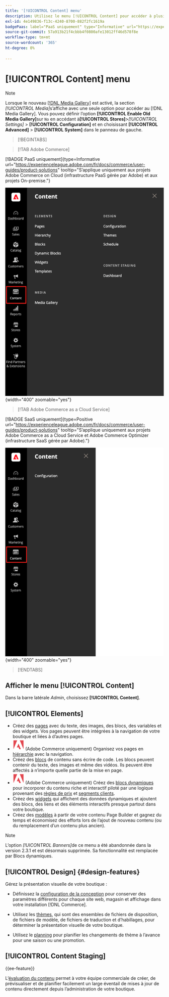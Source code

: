 ```yaml
---
title: '[!UICONTROL Content] menu'
description: Utilisez le menu [!UICONTROL Content] pour accéder à plusieurs fonctionnalités de gestion du contenu de votre boutique.
exl-id: 4e149836-f13c-4240-8700-882f2fc1619a
badgePaas: label="PaaS uniquement" type="Informative" url="https://experienceleague.adobe.com/fr/docs/commerce/user-guides/product-solutions" tooltip="S’applique uniquement aux projets Adobe Commerce on Cloud (infrastructure PaaS gérée par Adobe) et aux projets On-premise."
source-git-commit: 57a913b21f4cbbb4f0800afe13012ff46d578f8e
workflow-type: tm+mt
source-wordcount: '365'
ht-degree: 0%

---
```


# [!UICONTROL Content] menu

>[!NOTE]
>
>Lorsque le nouveau [[!DNL Media Gallery]](media-gallery.md) est activé, la section _[!UICONTROL Media]_&#x200B;s’affiche avec une seule option pour accéder au [!DNL Media Gallery]. Vous pouvez définir l’option **[!UICONTROL Enable Old Media Gallery]**&#x200B;sur `No` en accédant à&#x200B;**[!UICONTROL Stores]**>_[!UICONTROL Settings]_ > **[!UICONTROL Configuration]** et en choisissant **[!UICONTROL Advanced]** > **[!UICONTROL System]** dans le panneau de gauche.

>[!BEGINTABS]

>[!TAB Adobe Commerce]

[!BADGE PaaS uniquement]{type=Informative url="https://experienceleague.adobe.com/fr/docs/commerce/user-guides/product-solutions" tooltip="S’applique uniquement aux projets Adobe Commerce on Cloud (infrastructure PaaS gérée par Adobe) et aux projets On-premise."}

![Menu [!UICONTROL Content] affiché dans l’Administration](./assets/admin-menu-content.png){width="400" zoomable="yes"}

>[!TAB Adobe Commerce as a Cloud Service]

[!BADGE SaaS uniquement]{type=Positive url="https://experienceleague.adobe.com/fr/docs/commerce/user-guides/product-solutions" tooltip="S’applique uniquement aux projets Adobe Commerce as a Cloud Service et Adobe Commerce Optimizer (infrastructure SaaS gérée par Adobe)."}

![Menu [!UICONTROL Content] affiché dans l’Administration](./assets/admin-menu-content-accs.png){width="400" zoomable="yes"}

>[!ENDTABS]

## Afficher le menu [!UICONTROL Content]

Dans la barre latérale _Admin_, choisissez **[!UICONTROL Content]**.

## [!UICONTROL Elements]

- Créez des [pages](pages.md) avec du texte, des images, des blocs, des variables et des widgets. Vos pages peuvent être intégrées à la navigation de votre boutique et liées à d’autres pages.
- ![Adobe Commerce](../assets/adobe-logo.svg) (Adobe Commerce uniquement) Organisez vos pages en [hiérarchie](page-hierarchy.md) avec la navigation.
- Créez des [blocs](blocks.md) de contenu sans écrire de code. Les blocs peuvent contenir du texte, des images et même des vidéos. Ils peuvent être affectés à n’importe quelle partie de la mise en page.
- ![Adobe Commerce](../assets/adobe-logo.svg) (Adobe Commerce uniquement) Créez des [blocs dynamiques](dynamic-blocks.md) pour incorporer du contenu riche et interactif piloté par une logique provenant des [règles de prix](../merchandising-promotions/introduction.md#promotions) et [segments clients](../customers/customer-segments.md).
- Créez des [widgets](widgets.md) qui affichent des données dynamiques et ajoutent des blocs, des liens et des éléments interactifs presque partout dans votre boutique.
- Créez des [modèles](../page-builder/templates.md) à partir de votre contenu Page Builder et gagnez du temps et économisez des efforts lors de l’ajout de nouveau contenu (ou du remplacement d’un contenu plus ancien).

>[!NOTE]
>
>L’option _[!UICONTROL Banners]_&#x200B;de ce menu a été abandonnée dans la version 2.3.1 et est désormais supprimée. Sa fonctionnalité est remplacée par Blocs dynamiques.

## [!UICONTROL Design] {#design-features}

Gérez la présentation visuelle de votre boutique :

- Définissez la [configuration de la conception](configuration.md) pour conserver des paramètres différents pour chaque site web, magasin et affichage dans votre installation [!DNL Commerce].

- Utilisez les [thèmes](themes.md), qui sont des ensembles de fichiers de disposition, de fichiers de modèle, de fichiers de traduction et d’habillages, pour déterminer la présentation visuelle de votre boutique.

- Utilisez le [planning](schedule.md) pour planifier les changements de thème à l’avance pour une saison ou une promotion.

## [!UICONTROL Content Staging]

{{ee-feature}}

L’[évaluation du contenu](content-staging.md) permet à votre équipe commerciale de créer, de prévisualiser et de planifier facilement un large éventail de mises à jour de contenu directement depuis l’administration de votre boutique.
